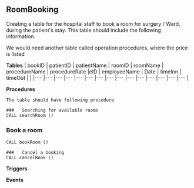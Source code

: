 ##  RoomBooking

Creating a table for the hospital staff to book a room for surgery / Ward, during the patient's stay.
This table should include the following information.

We would need another table called operation procedures, where the price is listed

**Tables**
| bookID | patientID | patientName | roomID | roomName | procedureName | procedureRate |eID | employeeName | Date | timeInn | timeOut | |
|---	|---	|---	|---	|---	|---	|---	|---	|---	|---	|---	|--- |--- |--- |--- |

**Procedures**

    The table should have following procedure

    ###   Searching for available rooms 
    CALL searchRoom ()
    
   ###    Book a room
    CALL bookRoom ()
    
    ###   Cancel a booking
    CALL cancelBook ()
    
**Triggers**

**Events**

